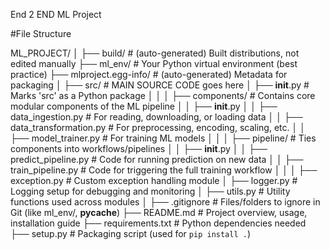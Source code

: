 End 2 END ML Project

#File Structure

ML_PROJECT/
│
├── build/                    # (auto-generated) Built distributions, not edited manually
├── ml_env/                   # Your Python virtual environment (best practice)
├── mlproject.egg-info/       # (auto-generated) Metadata for packaging
│
├── src/                      #  MAIN SOURCE CODE goes here
│   ├── __init__.py           # Marks 'src' as a Python package
│   │
│   ├── components/           #  Contains core modular components of the ML pipeline
│   │   ├── __init__.py
│   │   ├── data_ingestion.py        # For reading, downloading, or loading data
│   │   ├── data_transformation.py   # For preprocessing, encoding, scaling, etc.
│   │   ├── model_trainer.py         # For training ML models
│   │
│   ├── pipeline/            #  Ties components into workflows/pipelines
│   │   ├── __init__.py
│   │   ├── predict_pipeline.py      # Code for running prediction on new data
│   │   ├── train_pipeline.py        # Code for triggering the full training workflow
│   │
│   ├── exception.py         #  Custom exception handling module
│   ├── logger.py            #  Logging setup for debugging and monitoring
│   ├── utils.py             #  Utility functions used across modules
│
├── .gitignore               # Files/folders to ignore in Git (like ml_env/, __pycache__)
├── README.md                #  Project overview, usage, installation guide
├── requirements.txt         #  Python dependencies needed
├── setup.py                 #  Packaging script (used for `pip install .`)
